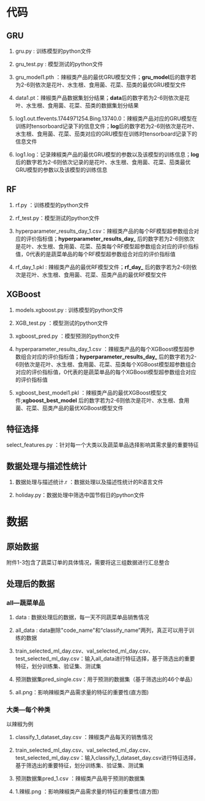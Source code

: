 # 代码

## GRU

1. gru.py : 训练模型的python文件

2. gru_test.py : 模型测试的python文件

3. gru_model1.pth ：辣椒类产品的最优GRU模型文件；**gru_model**后的数字若为2-6则依次是花叶、水生根、食用菌、花菜、茄类的最优GRU模型文件

4. data1.pt：辣椒类产品数据集划分结果；**data**后的数字若为2-6则依次是花叶、水生根、食用菌、花菜、茄类的数据集划分结果

5. log1.out.tfevents.1744971254.Bing.13740.0：辣椒类产品对应的GRU模型在训练时tensorboard记录下的信息文件；**log**后的数字若为2-6则依次是花叶、水生根、食用菌、花菜、茄类对应的GRU模型在训练时tensorboard记录下的信息文件

6. log1.log：记录辣椒类产品的最优GRU模型的参数以及该模型的训练信息；**log**后的数字若为2-6则依次记录的是花叶、水生根、食用菌、花菜、茄类最优GRU模型的参数以及该模型的训练信息
   
   

## RF

1. rf.py ：训练模型的python文件

2. rf_test.py：模型测试的python文件

3. hyperparameter_results_day_1.csv：辣椒类产品的每个RF模型超参数组合对应的评价指标值；**hyperparameter_results_day_** 后的数字若为2-6则依次是花叶、水生根、食用菌、花菜、茄类每个RF模型超参数组合对应的评价指标值，0代表的是蔬菜单品的每个RF模型超参数组合对应的评价指标值

4. rf_day_1.pkl : 辣椒类产品的最优RF模型文件；**rf_day_** 后的数字若为2-6则依次是花叶、水生根、食用菌、花菜、茄类产品的最优RF模型文件



## XGBoost

1. models.xgboost.py : 训练模型的python文件

2. XGB_test.py ：模型测试的python文件

3. xgboost_pred.py ：模型预测的python文件

4. hyperparameter_results_day_1.csv ：辣椒类产品的每个XGBoost模型超参数组合对应的评价指标值；**hyperparameter_results_day_** 后的数字若为2-6则依次是花叶、水生根、食用菌、花菜、茄类每个XGBoost模型超参数组合对应的评价指标值，0代表的是蔬菜单品的每个XGBoost模型超参数组合对应的评价指标值

5. xgboost_best_model1.pkl ：辣椒类产品的最优XGBoost模型文件;**xgboost_best_model**  后的数字若为2-6则依次是花叶、水生根、食用菌、花菜、茄类产品的最优XGBoost模型文件



## 特征选择

select_features.py ：针对每一个大类以及蔬菜单品选择影响其需求量的重要特征

## 数据处理与描述性统计

1. 数据处理与描述统计.r ：数据处理以及描述性统计的R语言文件

2. holiday.py：数据处理中筛选中国节假日的python文件



# 数据

## 原始数据

附件1-3包含了蔬菜订单的具体情况，需要将这三组数据进行汇总整合

## 处理后的数据

### all—蔬菜单品

1. data : 数据处理后的数据，每一天不同蔬菜单品销售情况

2. all_data : data删除"code_name"和“classify_name”两列，真正可以用于训练的数据

3. train_selected_ml_day.csv、val_selected_ml_day.csv、test_selected_ml_day.csv：输入all_data进行特征选择，基于筛选出的重要特征，划分训练集、验证集、测试集

4. 预测数据集pred_single.csv：用于预测的数据集（基于筛选出的46个单品）

5. all.png：影响辣椒类产品需求量的特征的重要性(直方图)

### 大类—每个种类

以辣椒为例

1. classify_1_dataset_day.csv ：辣椒类产品每天的销售情况

2. train_selected_ml_day.csv、val_selected_ml_day.csv、test_selected_ml_day.csv：输入classify_1_dataset_day.csv进行特征选择，基于筛选出的重要特征，划分训练集、验证集、测试集

3. 预测数据集pred_1.csv ：辣椒类产品用于预测的数据集

4. 1.辣椒.png ：影响辣椒类产品需求量的特征的重要性(直方图)


